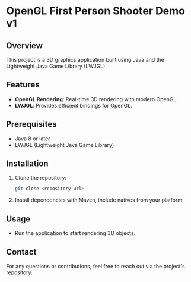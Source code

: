 # OpenGL First Person Shooter Demo v1

## Overview
This project is a 3D graphics application built using Java and the Lightweight Java Game Library (LWJGL). 

## Features
- **OpenGL Rendering**: Real-time 3D rendering with modern OpenGL.
- **LWJGL**: Provides efficient bindings for OpenGL.

## Prerequisites
- Java 8 or later
- LWJGL (Lightweight Java Game Library)

## Installation
1. Clone the repository:
   ```sh
   git clone <repository-url>
   ```
2. Install dependencies with Maven, include natives from your platform

## Usage
- Run the application to start rendering 3D objects.

## Contact
For any questions or contributions, feel free to reach out via the project's repository.

